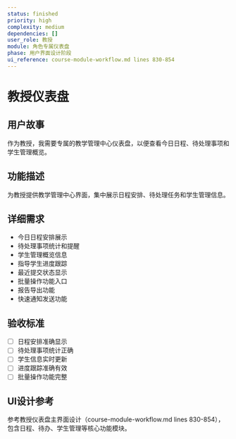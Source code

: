 ```yaml
---
status: finished
priority: high
complexity: medium
dependencies: []
user_role: 教授
module: 角色专属仪表盘
phase: 用户界面设计阶段
ui_reference: course-module-workflow.md lines 830-854
---
```


# 教授仪表盘

## 用户故事
作为教授，我需要专属的教学管理中心仪表盘，以便查看今日日程、待处理事项和学生管理概览。

## 功能描述
为教授提供教学管理中心界面，集中展示日程安排、待处理任务和学生管理信息。

## 详细需求
- 今日日程安排展示
- 待处理事项统计和提醒
- 学生管理概览信息
- 指导学生进度跟踪
- 最近提交状态显示
- 批量操作功能入口
- 报告导出功能
- 快速通知发送功能

## 验收标准
- [ ] 日程安排准确显示
- [ ] 待处理事项统计正确
- [ ] 学生信息实时更新
- [ ] 进度跟踪准确有效
- [ ] 批量操作功能完整

## UI设计参考
参考教授仪表盘主界面设计（course-module-workflow.md lines 830-854），包含日程、待办、学生管理等核心功能模块。